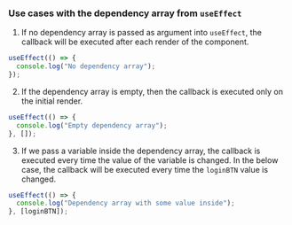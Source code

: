 ### Use cases with the dependency array from `useEffect`

1. If no dependency array is passed as argument into `useEffect`, the callback will be executed after each render of the component.

```javascript
useEffect(() => {
  console.log("No dependency array");
});
```

2. If the dependency array is empty, then the callback is executed only on the initial render.

```javascript
useEffect(() => {
  console.log("Empty dependency array");
}, []);
```

3. If we pass a variable inside the dependency array, the callback is executed every time the value of the variable is changed. In the below case, the callback will be executed every time the `loginBTN` value is changed.

```javascript
useEffect(() => {
  console.log("Dependency array with some value inside");
}, [loginBTN]);
```
